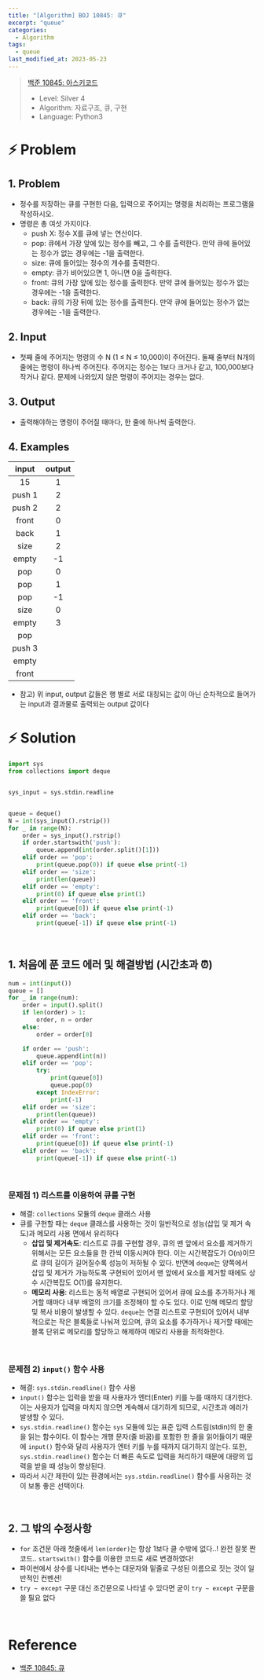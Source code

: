 ```yaml
---
title: "[Algorithm] BOJ 10845: 큐"
excerpt: "queue"
categories:
  - Algorithm
tags:
  - queue
last_modified_at: 2023-05-23
---
```


> [백준 10845: 아스키코드](https://www.acmicpc.net/problem/10845)
>
> - Level: Silver 4
> - Algorithm: 자료구조, 큐, 구현
> - Language: Python3

# ⚡️ Problem

## 1. Problem

- 정수를 저장하는 큐를 구현한 다음, 입력으로 주어지는 명령을 처리하는 프로그램을 작성하시오.
- 명령은 총 여섯 가지이다.
  - push X: 정수 X를 큐에 넣는 연산이다.
  - pop: 큐에서 가장 앞에 있는 정수를 빼고, 그 수를 출력한다. 만약 큐에 들어있는 정수가 없는 경우에는 -1을 출력한다.
  - size: 큐에 들어있는 정수의 개수를 출력한다.
  - empty: 큐가 비어있으면 1, 아니면 0을 출력한다.
  - front: 큐의 가장 앞에 있는 정수를 출력한다. 만약 큐에 들어있는 정수가 없는 경우에는 -1을 출력한다.
  - back: 큐의 가장 뒤에 있는 정수를 출력한다. 만약 큐에 들어있는 정수가 없는 경우에는 -1을 출력한다.

## 2. Input

- 첫째 줄에 주어지는 명령의 수 N (1 ≤ N ≤ 10,000)이 주어진다. 둘째 줄부터 N개의 줄에는 명령이 하나씩 주어진다. 주어지는 정수는 1보다 크거나 같고, 100,000보다 작거나 같다. 문제에 나와있지 않은 명령이 주어지는 경우는 없다.

## 3. Output

- 출력해야하는 명령이 주어질 때마다, 한 줄에 하나씩 출력한다.

## 4. Examples

| input  | output |
| :----: | :----: |
|   15   |   1    |
| push 1 |   2    |
| push 2 |   2    |
| front  |   0    |
|  back  |   1    |
|  size  |   2    |
| empty  |   -1   |
|  pop   |   0    |
|  pop   |   1    |
|  pop   |   -1   |
|  size  |   0    |
| empty  |   3    |
|  pop   |        |
| push 3 |        |
| empty  |        |
| front  |        |

- 참고) 위 input, output 값들은 행 별로 서로 대칭되는 값이 아닌 순차적으로 들어가는 input과 결과물로 출력되는 output 값이다
  <br>

# ⚡️ Solution

```python
import sys
from collections import deque


sys_input = sys.stdin.readline


queue = deque()
N = int(sys_input().rstrip())
for _ in range(N):
    order = sys_input().rstrip()
    if order.startswith('push'):
        queue.append(int(order.split()[1]))
    elif order == 'pop':
        print(queue.pop(0)) if queue else print(-1)
    elif order == 'size':
        print(len(queue))
    elif order == 'empty':
        print(0) if queue else print(1)
    elif order == 'front':
        print(queue[0]) if queue else print(-1)
    elif order == 'back':
        print(queue[-1]) if queue else print(-1)
```

<br>

## 1. 처음에 푼 코드 에러 및 해결방법 (시간초과 ⏰)

```python
num = int(input())
queue = []
for _ in range(num):
    order = input().split()
    if len(order) > 1:
        order, n = order
    else:
        order = order[0]

    if order == 'push':
        queue.append(int(n))
    elif order == 'pop':
        try:
            print(queue[0])
            queue.pop(0)
        except IndexError:
            print(-1)
    elif order == 'size':
        print(len(queue))
    elif order == 'empty':
        print(0) if queue else print(1)
    elif order == 'front':
        print(queue[0]) if queue else print(-1)
    elif order == 'back':
        print(queue[-1]) if queue else print(-1)
```

<br>

### 문제점 1) 리스트를 이용하여 큐를 구현

- 해결: `collections` 모듈의 `deque` 클래스 사용
- 큐를 구현할 때는 `deque` 클래스를 사용하는 것이 일반적으로 성능(삽입 및 제거 속도)과 메모리 사용 면에서 유리하다
  - **삽입 및 제거속도**: 리스트로 큐를 구현할 경우, 큐의 맨 앞에서 요소를 제거하기 위해서는 모든 요소들을 한 칸씩 이동시켜야 한다. 이는 시간복잡도가 O(n)이므로 큐의 길이가 길어질수록 성능이 저하될 수 있다. 반면에 `deque`는 양쪽에서 삽입 및 제거가 가능하도록 구현되어 있어서 맨 앞에서 요소를 제거할 때에도 상수 시간복잡도 O(1)를 유지한다.
  - **메모리 사용**: 리스트는 동적 배열로 구현되어 있어서 큐에 요소를 추가하거나 제거할 때마다 내부 배열의 크기를 조정해야 할 수도 있다. 이로 인해 메모리 할당 및 복사 비용이 발생할 수 있다. `deque`는 연결 리스트로 구현되어 있어서 내부적으로는 작은 블록들로 나눠져 있으며, 큐의 요소를 추가하거나 제거할 때에는 블록 단위로 메모리를 할당하고 해제하여 메모리 사용을 최적화한다.

<br>

### 문제점 2) `input()` 함수 사용

- 해결: `sys.stdin.readline()` 함수 사용
- `input()` 함수는 입력을 받을 때 사용자가 엔터(Enter) 키를 누를 때까지 대기한다. 이는 사용자가 입력을 마치지 않으면 계속해서 대기하게 되므로, 시간초과 에러가 발생할 수 있다.
- `sys.stdin.readline()` 함수는 `sys` 모듈에 있는 표준 입력 스트림(stdin)의 한 줄을 읽는 함수이다. 이 함수는 개행 문자(줄 바꿈)를 포함한 한 줄을 읽어들이기 때문에 `input()` 함수와 달리 사용자가 엔터 키를 누를 때까지 대기하지 않는다. 또한, `sys.stdin.readline()` 함수는 더 빠른 속도로 입력을 처리하기 때문에 대량의 입력을 받을 때 성능이 향상된다.
- 따라서 시간 제한이 있는 환경에서는 `sys.stdin.readline()` 함수를 사용하는 것이 보통 좋은 선택이다.

<br>

## 2. 그 밖의 수정사항

- `for` 조건문 아래 첫줄에서 `len(order)`는 항상 1보다 클 수밖에 없다..! 완전 잘못 짠 코드.. `startswith()` 함수를 이용한 코드로 새로 변경하였다!
- 파이썬에서 상수를 나타내는 변수는 대문자와 밑줄로 구성된 이름으로 짓는 것이 일반적인 컨벤션!
- `try ~ except` 구문 대신 조건문으로 나타낼 수 있다면 굳이 `try ~ except` 구문을 쓸 필요 없다

<br>

# Reference

- [백준 10845: 큐](https://www.acmicpc.net/problem/10845)
